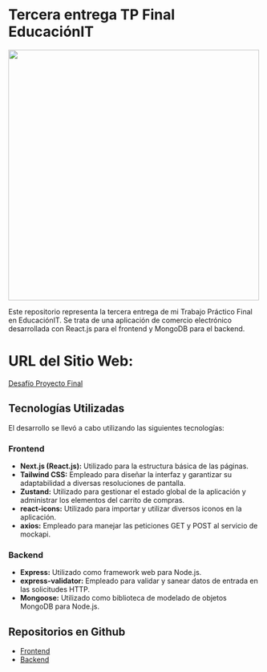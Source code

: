 # Tercera entrega TP Final EducaciónIT

<img src="https://github.com/nicobobb/desafio-proyecto-final-2/assets/24362548/69b0fa7d-5dce-4da1-921d-fd313c18df77" width="500">

Este repositorio representa la tercera entrega de mi Trabajo Práctico Final en EducaciónIT. Se trata de una aplicación de comercio electrónico desarrollada con React.js para el frontend y MongoDB para el backend.

# URL del Sitio Web:

[Desafío Proyecto Final](https://desafio-proyecto-final-2.vercel.app/)

## Tecnologías Utilizadas

El desarrollo se llevó a cabo utilizando las siguientes tecnologías:

### Frontend

-   **Next.js (React.js):** Utilizado para la estructura básica de las páginas.
-   **Tailwind CSS:** Empleado para diseñar la interfaz y garantizar su adaptabilidad a diversas resoluciones de pantalla.
-   **Zustand:** Utilizado para gestionar el estado global de la aplicación y administrar los elementos del carrito de compras.
-   **react-icons:** Utilizado para importar y utilizar diversos iconos en la aplicación.
-   **axios:** Empleado para manejar las peticiones GET y POST al servicio de mockapi.

### Backend

-   **Express:** Utilizado como framework web para Node.js.
-   **express-validator:** Empleado para validar y sanear datos de entrada en las solicitudes HTTP.
-   **Mongoose:** Utilizado como biblioteca de modelado de objetos MongoDB para Node.js.

## Repositorios en Github

-   [Frontend](https://github.com/nicobobb/desafio-proyecto-final-2)
-   [Backend](https://github.com/nicobobb/proyecto-integrador-bootcamp)
